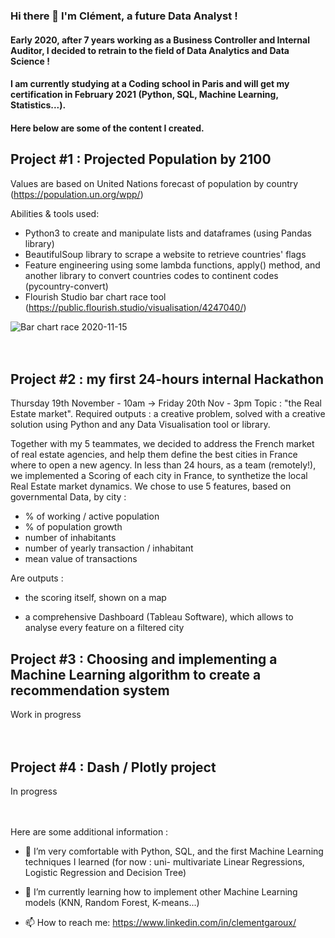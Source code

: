 ### Hi there 👋 I'm Clément, a future Data Analyst !
#### Early 2020, after 7 years working as a Business Controller and Internal Auditor, I decided to retrain to the field of Data Analytics and Data Science !
#### I am currently studying at a Coding school in Paris and will get my certification in February 2021 (Python, SQL, Machine Learning, Statistics...).  

#### Here below are some of the content I created.  
   


## Project #1 : Projected Population by 2100
Values are based on United Nations forecast of population by country (https://population.un.org/wpp/)

Abilities & tools used:
- Python3 to create and manipulate lists and dataframes (using Pandas library)
- BeautifulSoup library to scrape a website to retrieve countries' flags
- Feature engineering using some lambda functions, apply() method, and another library to convert countries codes to continent codes (pycountry-convert)
- Flourish Studio bar chart race tool (https://public.flourish.studio/visualisation/4247040/)
 
![Bar chart race 2020-11-15](https://user-images.githubusercontent.com/70572715/99188926-e22de600-275e-11eb-8461-5050a3e1fdf6.gif)  
<br>
<br>

## Project #2 : my first 24-hours internal Hackathon

Thursday 19th November - 10am -> Friday 20th Nov - 3pm 
Topic : "the Real Estate market". 
Required outputs : a creative problem, solved with a creative solution using Python and any Data Visualisation tool or library.

Together with my 5 teammates, we decided to address the French market of real estate agencies, and help them define the best cities in France where to open a new agency.
In less than 24 hours, as a team (remotely!), we implemented a Scoring of each city in France, to synthetize the local Real Estate market dynamics.
We chose to use 5 features, based on governmental Data, by city :
- % of working / active population
- % of population growth
- number of inhabitants
- number of yearly transaction / inhabitant
- mean value of transactions

Are outputs :
- the scoring itself, shown on a map



- a comprehensive Dashboard (Tableau Software), which allows to analyse every feature on a filtered city


## Project #3 : Choosing and implementing a Machine Learning algorithm to create a recommendation system

Work in progress      
<br>
<br>

## Project #4 : Dash / Plotly project

In progress      
<br>
<br>



Here are some additional information :

- 🔭 I’m very comfortable with Python, SQL, and the first Machine Learning techniques I learned (for now : uni- multivariate Linear Regressions, Logistic Regression and Decision Tree)

- 🌱 I’m currently learning how to implement other Machine Learning models (KNN, Random Forest, K-means...)

- 📫 How to reach me: https://www.linkedin.com/in/clementgaroux/

